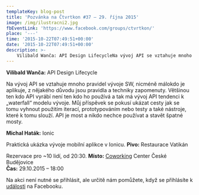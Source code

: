 ```yaml
---
templateKey: blog-post
title: 'Pozvánka na Čtvrtkon #37 – 29. října 2015'
image: /img/ilustracni2.jpg
fbEventLink: 'https://www.facebook.com/groups/ctvrtkon/'
place: '---'
time: '2015-10-22T07:49:51+00:00'
date: '2015-10-22T07:49:51+00:00'
description: >-
    Vilibald Wanča: API Design LifecycleNa vývoj API se vztahuje mnoho pravidel vývoje SW, nicméně málokdo je aplikuje, z nějakého důvodu jsou pravidla a techniky zapomenuty. Většinou ten kdo...
---
```

**Vilibald Wanča:** API Design Lifecycle

Na vývoj API se vztahuje mnoho pravidel vývoje SW, nicméně málokdo je aplikuje, z nějakého důvodu jsou pravidla a techniky zapomenuty. Většinou ten kdo API vyrábí není ten kdo ho používá a tak má vývoj API tendenci k „waterfall“ modelu vývoje. Můj příspěvek se pokusí ukázat cesty jak se tomu vyhnout použitím iterací, prototypováním nebo testy a také nástroje, které k tomu slouží. API je most a nikdo nechce používat a stavět špatné mosty.

**Michal Haták:** Ionic

Praktická ukázka vývoje mobilní aplikce v Ionicu.  **Pivo:** Restaurace Vatikán

Rezervace pro ~10 lidí, od 20:30. **Místo:** [Coworking](http://www.coworkingcb.cz/ "http://www.coworkingcb.cz/") Center České Budějovice  
**Čas:** 29.10.2015 – 18:00

Na akci není nutné se přihlásit, ale určitě nám pomůžete, když se přihlásíte k [události](https://www.facebook.com/events/831833070262917/) na Facebooku.